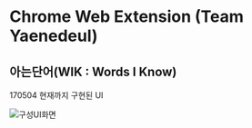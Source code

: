 # Chrome Web Extension (Team Yaenedeul)

## 아는단어(WIK : Words I Know)

170504 현재까지 구현된 UI

![구성UI화면](./preview/wik_ui_170504.jpg) 